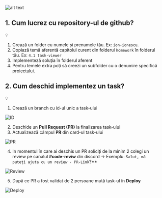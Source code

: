 ![alt text](/images/logo.png)
## 1. Cum lucrez cu repository-ul de github?
<aside>
💡

1. Crează un folder cu numele și prenumele tău. Ex: `ion-ionescu`.
2. Copiază temă aferentă capitolul curent din folderul `homework` în folderul tău. Ex: `4.1 task-viewer`
3. Implementeză soluția în folderul aferent
4. Pentru temele extra poți să creezi un subfolder cu o denumire specifică proiectului.

</aside>

## 2. Cum deschid implementez un task?
<aside>

💡
1. Crează un branch cu id-ul unic a task-ului

![ID](/images/id.png)

2. Deschide un **Pull Request (PR)** la finalizarea task-ului
3. Actualizează câmpul **PR** din card-ul task-ului

![PR](/images/pr.png)

4. In momentul în care ai deschis un PR soliciți de la minim 2 colegi un review pe canalul **#code-reviw** din discord → Exemplu: `Salut, mă puteți ajuta cu un review - PR-Link`?**

![Review](/images/review.png)

5. După ce PR a fost validat de 2 persoane mută task-ul în **Deploy**

![Deploy](/images/deploy.png)

</aside>